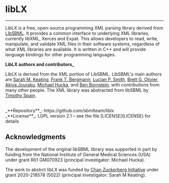 # libLX

--- 

LibLX is a free, open-source programming XML parsing library derived from [LibSBML](http://sbml.org/Software/libSBML). It provides a common interface to underlying XML libraries, currently libXML, Xerces and Expat. This allows developers to read, write, manipulate, and validate XML files in their software systems, regardless of what XML libraries are available. It is written in C++ and will provide language bindings for other programming languages.

**LibLX authors and contributors_**

LibLX is derived from the XML portion of LibSBML. LibSBML's main authors are [Sarah M. Keating](https://github.com/skeating), [Frank T. Bergmann](https://www.cos.uni-heidelberg.de/index.php/f.bergmann/?l=_e), [Lucian P. Smith](https://github.com/luciansmith), [Brett G. Olivier](http://www.bgoli.net), [Akiya Jouraku](https://www.researchgate.net/profile/Akiya_Jouraku), [Michael Hucka](http://www.cds.caltech.edu/~mhucka/), and [Ben Bornstein](http://ml.jpl.nasa.gov/people/bornstein.shtml), with contributions from many other people. The XML library was abstracted from libSBML by [Timothy Spain](https:://github.com/timspainUCL).

<br>
_**Repository**_:   https://github.com/sbmlteam/liblx<br>
_**License**_:      LGPL version 2.1 &ndash; see the file [LICENSE](LICENSE) for details

## Acknowledgments ##

The development of the original libSBML library was supported in part by funding from the National Institute of General Medical Sciences (USA) under grant R01&nbsp;GM070923 (principal investigator: Michael Hucka).


The work to abstrct libLX was funded by [Chan Zuckerberg Initiative](https://chanzuckerberg.com/) under grant 2020-218578 (5022) (principal investigator: Sarah M Keating).
